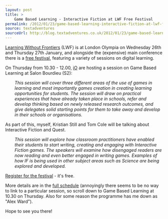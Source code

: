 ```yaml
---
layout: post
title: >
    Game Based Learning - Interactive Fiction at LWF Free Festival
permalink: /2012/01/23/game-based-learning-interactive-fiction-at-lwf-free-festival
source: textadventures
sourceUrl: http://blog.textadventures.co.uk/2012/01/23/game-based-learning-interactive-fiction-at-lwf-free-festival/
---
```

<a href="http://www.learningwithoutfrontiers.com/">Learning Without Frontiers</a> (LWF) is at London Olympia on Wednesday 26th and Thursday 27th January, and alongside the (expensive) main conference there is a <a href="http://www.learningwithoutfrontiers.com/lwf12/future-of-learning-festival/">free festival</a>, featuring a variety of sessions on digital learning.

On Thursday from 10.30 - 12.00, <a href="http://www.io.uk.com/">iO</a> are hosting a session on Game Based Learning at Salon Bourdieu (S2):
<p style="padding-left:30px;"><em>This session will cover three different areas of the use of games in learning and most importantly games creation in creating learning opportunities for students. The session will draw on practical experiences that have already taken place in schools, refer and develop thinking based on newly released research outcomes, and give delegates solid starting points for them to take away and develop in their schools or organisations.</em></p>
As part of this, myself, Kristian Still and Tom Cole will be talking about Interactive Fiction and Quest.
<p style="padding-left:30px;"><em>This session will explore how classroom practitioners have enabled their students to start writing, creating and engaging with Interactive Fiction games. The speakers will examine how disengaged readers are now reading and even better engaged in writing games. Examples of how IF is being used in other subject areas such as Science are being explored and developed.</em></p>
<a href="http://www.learningwithoutfrontiers.com/lwf12/future-of-learning-festival/">Register for the festival</a> - it's free.

More details are in the <a href="http://www.learningwithoutfrontiers.com/lwf12/programme/schedule/">full schedule</a> (annoyingly there seems to be no way to link to a particular session, so scroll down to Game Based Learning at 10.30 on Thursday. Also for some reason the programme has me down as "Alex Ward").

Hope to see you there!